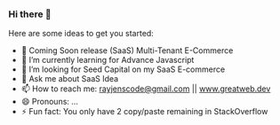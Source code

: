 ### Hi there 👋




Here are some ideas to get you started:

- 🔭 Coming Soon release (SaaS) Multi-Tenant E-Commerce
- 🌱 I’m currently learning for Advance Javascript
- 👯 I’m looking for Seed Capital on my SaaS E-commerce
- 💬 Ask me about SaaS Idea
- 📫 How to reach me: rayjenscode@gmail.com || www.greatweb.dev
- 😄 Pronouns: ...
- ⚡ Fun fact: You only have 2 copy/paste remaining in StackOverflow

